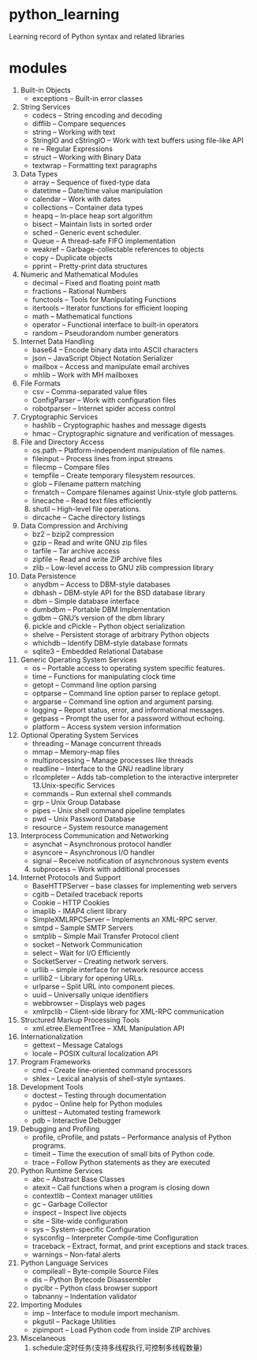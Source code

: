 # python_learning
Learning record of Python syntax and related libraries
# modules

01. Built-in Objects
    - exceptions – Built-in error classes
02. String Services
    - codecs – String encoding and decoding
    - difflib – Compare sequences
    - string – Working with text
    - StringIO and cStringIO – Work with text buffers using file-like API
    - re – Regular Expressions
    - struct – Working with Binary Data
    - textwrap – Formatting text paragraphs
03. Data Types
    - array – Sequence of fixed-type data
    - datetime – Date/time value manipulation
    - calendar – Work with dates
    - collections – Container data types
    - heapq – In-place heap sort algorithm
    - bisect – Maintain lists in sorted order
    - sched – Generic event scheduler.
    - Queue – A thread-safe FIFO implementation
    - weakref – Garbage-collectable references to objects
    - copy – Duplicate objects
    - pprint – Pretty-print data structures
04. Numeric and Mathematical Modules
    - decimal – Fixed and floating point math
    - fractions – Rational Numbers
    - functools – Tools for Manipulating Functions
    - itertools – Iterator functions for efficient looping
    - math – Mathematical functions
    - operator – Functional interface to built-in operators
    - random – Pseudorandom number generators
05. Internet Data Handling
    - base64 – Encode binary data into ASCII characters
    - json – JavaScript Object Notation Serializer
    - mailbox – Access and manipulate email archives
    - mhlib – Work with MH mailboxes
06. File Formats
    - csv – Comma-separated value files
    - ConfigParser – Work with configuration files
    - robotparser – Internet spider access control
07. Cryptographic Services
    - hashlib – Cryptographic hashes and message digests
    - hmac – Cryptographic signature and verification of messages.
08. File and Directory Access
    - os.path – Platform-independent manipulation of file names.
    - fileinput – Process lines from input streams
    - filecmp – Compare files
    - tempfile – Create temporary filesystem resources.
    - glob – Filename pattern matching
    - fnmatch – Compare filenames against Unix-style glob patterns.
    - linecache – Read text files efficiently
    08. shutil – High-level file operations.
    - dircache – Cache directory listings
09. Data Compression and Archiving
    - bz2 – bzip2 compression
    - gzip – Read and write GNU zip files
    - tarfile – Tar archive access
    - zipfile – Read and write ZIP archive files
    - zlib – Low-level access to GNU zlib compression library
10. Data Persistence
    - anydbm – Access to DBM-style databases
    - dbhash – DBM-style API for the BSD database library
    - dbm – Simple database interface
    - dumbdbm – Portable DBM Implementation
    - gdbm – GNU’s version of the dbm library
    06. pickle and cPickle – Python object serialization
    - shelve – Persistent storage of arbitrary Python objects
    - whichdb – Identify DBM-style database formats
    - sqlite3 – Embedded Relational Database
11. Generic Operating System Services
    - os – Portable access to operating system specific features.
    - time – Functions for manipulating clock time
    - getopt – Command line option parsing
    - optparse – Command line option parser to replace getopt.
    - argparse – Command line option and argument parsing.
    - logging – Report status, error, and informational messages.
    - getpass – Prompt the user for a password without echoing.
    - platform – Access system version information
12. Optional Operating System Services
    - threading – Manage concurrent threads
    - mmap – Memory-map files
    - multiprocessing – Manage processes like threads
    - readline – Interface to the GNU readline library
    - rlcompleter – Adds tab-completion to the interactive interpreter
13.Unix-specific Services
    - commands – Run external shell commands
    - grp – Unix Group Database
    - pipes – Unix shell command pipeline templates
    - pwd – Unix Password Database
    - resource – System resource management
14. Interprocess Communication and Networking
    - asynchat – Asynchronous protocol handler
    - asyncore – Asynchronous I/O handler
    - signal – Receive notification of asynchronous system events
    04. subprocess – Work with additional processes
15. Internet Protocols and Support
    - BaseHTTPServer – base classes for implementing web servers
    - cgitb – Detailed traceback reports
    - Cookie – HTTP Cookies
    - imaplib - IMAP4 client library
    - SimpleXMLRPCServer – Implements an XML-RPC server.
    - smtpd – Sample SMTP Servers
    - smtplib – Simple Mail Transfer Protocol client
    - socket – Network Communication
    - select – Wait for I/O Efficiently
    - SocketServer – Creating network servers.
    - urllib – simple interface for network resource access
    - urllib2 – Library for opening URLs.
    - urlparse – Split URL into component pieces.
    - uuid – Universally unique identifiers
    - webbrowser – Displays web pages
    - xmlrpclib – Client-side library for XML-RPC communication
16. Structured Markup Processing Tools
    - xml.etree.ElementTree – XML Manipulation API
17. Internationalization
    - gettext – Message Catalogs
    - locale – POSIX cultural localization API
18. Program Frameworks
    - cmd – Create line-oriented command processors
    - shlex – Lexical analysis of shell-style syntaxes.
19. Development Tools
    - doctest – Testing through documentation
    - pydoc – Online help for Python modules
    - unittest – Automated testing framework
    - pdb – Interactive Debugger
20. Debugging and Profiling
    - profile, cProfile, and pstats – Performance analysis of Python programs.
    - timeit – Time the execution of small bits of Python code.
    - trace – Follow Python statements as they are executed
21. Python Runtime Services
    - abc – Abstract Base Classes
    - atexit – Call functions when a program is closing down
    - contextlib – Context manager utilities
    - gc – Garbage Collector
    - inspect – Inspect live objects
    - site – Site-wide configuration
    - sys – System-specific Configuration
    - sysconfig – Interpreter Compile-time Configuration
    - traceback – Extract, format, and print exceptions and stack traces.
    - warnings – Non-fatal alerts
22. Python Language Services
    - compileall – Byte-compile Source Files
    - dis – Python Bytecode Disassembler
    - pyclbr – Python class browser support
    - tabnanny – Indentation validator
23. Importing Modules
    - imp – Interface to module import mechanism.
    - pkgutil – Package Utilities
    - zipimport – Load Python code from inside ZIP archives
24. Miscelaneous
    01. schedule:定时任务(支持多线程执行,可控制多线程数量)